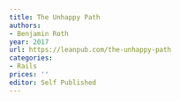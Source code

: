 ```yaml
---
title: The Unhappy Path
authors:
- Benjamin Roth
year: 2017
url: https://leanpub.com/the-unhappy-path
categories:
- Rails
prices: ''
editor: Self Published
---
```

